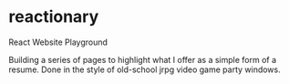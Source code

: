 # reactionary
React Website Playground

Building a series of pages to highlight what I offer as a simple form of a resume.  Done in the style of old-school jrpg video game party windows.  
